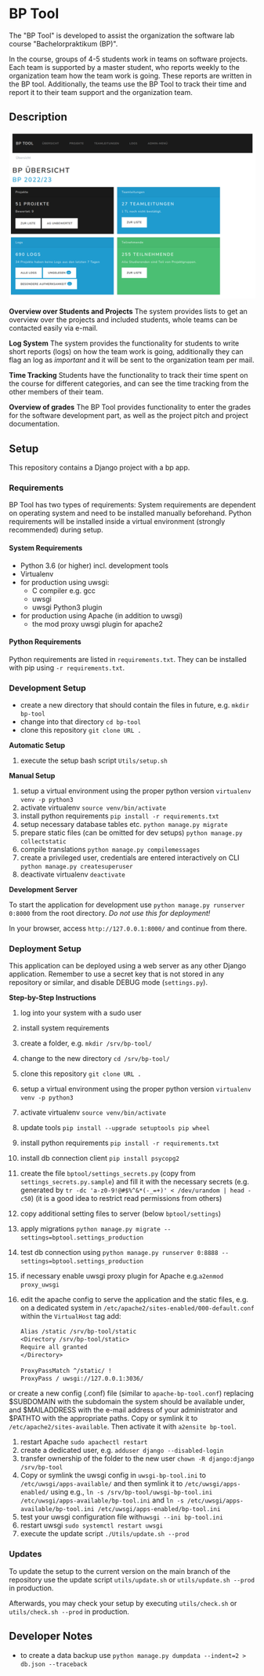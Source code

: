 # BP Tool

The "BP Tool" is developed to assist the organization the software lab course "Bachelorpraktikum (BP)".

In the course, groups of 4-5 students work in teams on software projects. Each team is supported by a master student, who reports weekly to the organization team how the team work is going. These reports are written in the BP tool. Additionally, the teams use the BP Tool to track their time and report it to their team support and the organization team.

## Description

![Admin Dashboard](Admin_Dashboard.png)

**Overview over Students and Projects**
The system provides lists to get an overview over the projects and included students, whole teams can be contacted easily via e-mail.

**Log System**
The system provides the functionality for students to write short reports (logs) on how the team work is going, additionally they can flag an log as *important* and it will be sent to the organization team per mail.

**Time Tracking**
Students have the functionality to track their time spent on the course for different categories, and can see the time tracking from the other members of their team. 

**Overview of grades**
The BP Tool provides functionality to enter the grades for the software development part, as well as the project pitch and project documentation.

## Setup

This repository contains a Django project with a bp app.


### Requirements

BP Tool has two types of requirements: System requirements are dependent on operating system and need to be installed manually beforehand. Python requirements will be installed inside a virtual environment (strongly recommended) during setup.


#### System Requirements

* Python 3.6 (or higher) incl. development tools
* Virtualenv
* for production using uwsgi:
  * C compiler e.g. gcc
  * uwsgi
  * uwsgi Python3 plugin
* for production using Apache (in addition to uwsgi)
  * the mod proxy uwsgi plugin for apache2


#### Python Requirements

Python requirements are listed in ``requirements.txt``. They can be installed with pip using ``-r requirements.txt``.


### Development Setup

* create a new directory that should contain the files in future, e.g. ``mkdir bp-tool``
* change into that directory ``cd bp-tool``
* clone this repository ``git clone URL .``


**Automatic Setup**

1. execute the setup bash script ``Utils/setup.sh``


**Manual Setup**

1. setup a virtual environment using the proper python version ``virtualenv venv -p python3``
1. activate virtualenv ``source venv/bin/activate``
1. install python requirements ``pip install -r requirements.txt``
1. setup necessary database tables etc. ``python manage.py migrate``
1. prepare static files (can be omitted for dev setups) ``python manage.py collectstatic``
1. compile translations ``python manage.py compilemessages``
1. create a privileged user, credentials are entered interactively on CLI ``python manage.py createsuperuser``
1. deactivate virtualenv ``deactivate``


**Development Server**

To start the application for development use ``python manage.py runserver 0:8000`` from the root directory.
*Do not use this for deployment!*

In your browser, access ``http://127.0.0.1:8000/`` and continue from there.


### Deployment Setup

This application can be deployed using a web server as any other Django application.
Remember to use a secret key that is not stored in any repository or similar, and disable DEBUG mode (``settings.py``).

**Step-by-Step Instructions**

1. log into your system with a sudo user
1. install system requirements
1. create a folder, e.g. ``mkdir /srv/bp-tool/``
1. change to the new directory ``cd /srv/bp-tool/``
1. clone this repository ``git clone URL .``
1. setup a virtual environment using the proper python version ``virtualenv venv -p python3``
1. activate virtualenv ``source venv/bin/activate``
1. update tools ``pip install --upgrade setuptools pip wheel``
1. install python requirements ``pip install -r requirements.txt``
1. install db connection client ``pip install psycopg2``
1. create the file ``bptool/settings_secrets.py`` (copy from ``settings_secrets.py.sample``) and fill it with the necessary secrets (e.g. generated by ``tr -dc 'a-z0-9!@#$%^&*(-_=+)' < /dev/urandom | head -c50``) (it is a good idea to restrict read permissions from others)
1. copy additional setting files to server (below ``bptool/settings``)
1. apply migrations ``python manage.py migrate --settings=bptool.settings_production``
1. test db connection using ``python manage.py runserver 0:8888 --settings=bptool.settings_production``   
1. if necessary enable uwsgi proxy plugin for Apache e.g.``a2enmod proxy_uwsgi``
1. edit the apache config to serve the application and the static files, e.g. on a dedicated system in ``/etc/apache2/sites-enabled/000-default.conf`` within the ``VirtualHost`` tag add:

    ```
    Alias /static /srv/bp-tool/static
    <Directory /srv/bp-tool/static>
    Require all granted
    </Directory>

    ProxyPassMatch ^/static/ !
    ProxyPass / uwsgi://127.0.0.1:3036/
    ```

or create a new config (.conf) file (similar to ``apache-bp-tool.conf``) replacing $SUBDOMAIN with the subdomain the system should be available under, and $MAILADDRESS with the e-mail address of your administrator and $PATHTO with the appropriate paths. Copy or symlink it to ``/etc/apache2/sites-available``. Then activate it with ``a2ensite bp-tool``.


1. restart Apache ``sudo apachectl restart``
1. create a dedicated user, e.g. ``adduser django --disabled-login``
1. transfer ownership of the folder to the new user ``chown -R django:django /srv/bp-tool``
1. Copy or symlink the uwsgi config in ``uwsgi-bp-tool.ini`` to ``/etc/uwsgi/apps-available/`` and then symlink it to ``/etc/uwsgi/apps-enabled/`` using e.g., ``ln -s /srv/bp-tool/uwsgi-bp-tool.ini /etc/uwsgi/apps-available/bp-tool.ini`` and ``ln -s /etc/uwsgi/apps-available/bp-tool.ini /etc/uwsgi/apps-enabled/bp-tool.ini``
1. test your uwsgi configuration file with``uwsgi --ini bp-tool.ini``
1. restart uwsgi ``sudo systemctl restart uwsgi``
1. execute the update script ``./Utils/update.sh --prod``


### Updates

To update the setup to the current version on the main branch of the repository use the update script ``utils/update.sh`` or ``utils/update.sh --prod`` in production.

Afterwards, you may check your setup by executing ``utils/check.sh`` or ``utils/check.sh --prod`` in production.


## Developer Notes
* to create a data backup use ````python manage.py dumpdata --indent=2 > db.json --traceback````
